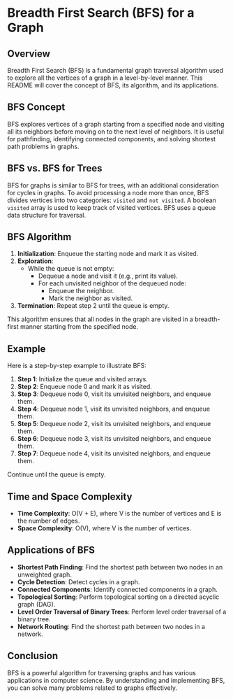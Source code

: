 # Breadth First Search (BFS) for a Graph

## Overview
Breadth First Search (BFS) is a fundamental graph traversal algorithm used to explore all the vertices of a graph in a level-by-level manner. This README will cover the concept of BFS, its algorithm, and its applications.

## BFS Concept
BFS explores vertices of a graph starting from a specified node and visiting all its neighbors before moving on to the next level of neighbors. It is useful for pathfinding, identifying connected components, and solving shortest path problems in graphs.

## BFS vs. BFS for Trees
BFS for graphs is similar to BFS for trees, with an additional consideration for cycles in graphs. To avoid processing a node more than once, BFS divides vertices into two categories: `visited` and `not visited`. A boolean `visited` array is used to keep track of visited vertices. BFS uses a queue data structure for traversal.

## BFS Algorithm
1. **Initialization**: Enqueue the starting node and mark it as visited.
2. **Exploration**:
   - While the queue is not empty:
     - Dequeue a node and visit it (e.g., print its value).
     - For each unvisited neighbor of the dequeued node:
       - Enqueue the neighbor.
       - Mark the neighbor as visited.
3. **Termination**: Repeat step 2 until the queue is empty.

This algorithm ensures that all nodes in the graph are visited in a breadth-first manner starting from the specified node.

## Example
Here is a step-by-step example to illustrate BFS:

1. **Step 1**: Initialize the queue and visited arrays.
2. **Step 2**: Enqueue node 0 and mark it as visited.
3. **Step 3**: Dequeue node 0, visit its unvisited neighbors, and enqueue them.
4. **Step 4**: Dequeue node 1, visit its unvisited neighbors, and enqueue them.
5. **Step 5**: Dequeue node 2, visit its unvisited neighbors, and enqueue them.
6. **Step 6**: Dequeue node 3, visit its unvisited neighbors, and enqueue them.
7. **Step 7**: Dequeue node 4, visit its unvisited neighbors, and enqueue them.

Continue until the queue is empty.

## Time and Space Complexity
- **Time Complexity**: O(V + E), where V is the number of vertices and E is the number of edges.
- **Space Complexity**: O(V), where V is the number of vertices.

## Applications of BFS
- **Shortest Path Finding**: Find the shortest path between two nodes in an unweighted graph.
- **Cycle Detection**: Detect cycles in a graph.
- **Connected Components**: Identify connected components in a graph.
- **Topological Sorting**: Perform topological sorting on a directed acyclic graph (DAG).
- **Level Order Traversal of Binary Trees**: Perform level order traversal of a binary tree.
- **Network Routing**: Find the shortest path between two nodes in a network.

## Conclusion
BFS is a powerful algorithm for traversing graphs and has various applications in computer science. By understanding and implementing BFS, you can solve many problems related to graphs effectively.
